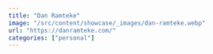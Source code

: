 ```yaml
---
title: "Dan Ramteke"
image: "/src/content/showcase/_images/dan-ramteke.webp"
url: "https://danramteke.com/"
categories: ["personal"]
---
```

